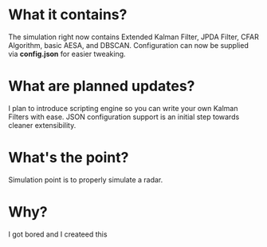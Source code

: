 # What it contains? 
The simulation right now contains Extended Kalman Filter, JPDA Filter, CFAR Algorithm, basic AESA, and DBSCAN.
Configuration can now be supplied via **config.json** for easier tweaking.

# What are planned updates?
I plan to introduce scripting engine so you can write your own Kalman Filters with ease.
JSON configuration support is an initial step towards cleaner extensibility.

# What's the point?
Simulation point is to properly simulate a radar.

# Why?
I got bored and I createed this
